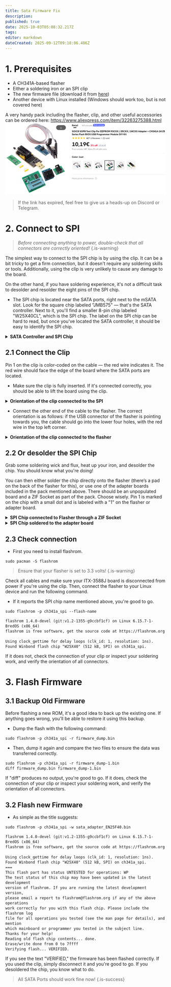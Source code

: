 ```yaml
---
title: Sata Firmware Fix
description: 
published: true
date: 2025-10-03T05:08:32.217Z
tags: 
editor: markdown
dateCreated: 2025-09-12T09:18:06.486Z
---
```


# 1. Prerequisites

- A CH341A-based flasher
- Either a soldering iron or an SPI clip
- The new firmware file (download it from [here](/wiki-itx3588j-pics/satafw/sata_adapter_en25f40.bin))
- Another device with Linux installed (Windows should work too, but is not covered here)

A very handy pack including the flasher, clip, and other useful accessories can be ordered here:
 https://www.aliexpress.com/item/32263275388.html
 ![spi-flasher.png](/wiki-itx3588j-pics/spi-flasher.png)
 >If the link has expired, feel free to give us a heads-up on Discord or Telegram.
 
 # 2. Connect to SPI
>  *Before connecting anything to power, double-check that all connectors are correctly oriented!* 
{.is-warning}



The simplest way to connect to the SPI chip is by using the clip. It can be a bit tricky to get a firm connection, but it doesn't require any soldering skills or tools. Additionally, using the clip is very unlikely to cause any damage to the board.

On the other hand, if you have soldering experience, it's not a difficult task to desolder and resolder the eight pins of the SPI chip.

- The SPI chip is located near the SATA ports, right next to the mSATA slot. Look for the square chip labeled "JMB575" — that's the SATA controller. Next to it, you'll find a smaller 8-pin chip labeled "W25X40CL", which is the SPI chip. The label on the SPI chip can be hard to read, but once you've located the SATA controller, it should be easy to identify the SPI chip.

<details>
<summary><b>SATA Controller and SPI Chip</b></summary>

![sata-controller-text-scaled.jpg](/wiki-itx3588j-pics/sata-controller-text-scaled.jpg)
  
</details>
 
 ## 2.1 Connect the Clip

Pin 1 on the clip is color-coded on the cable — the red wire indicates it. The red wire should face the edge of the board where the SATA ports are located.
- Make sure the clip is fully inserted. If it's connected correctly, you should be able to lift the board using the clip.

<details>
<summary><b>Orientation of the clip connected to the SPI</b></summary>

![spi-clip-connected-cut.jpg](/wiki-itx3588j-pics/spi-clip-connected-cut.jpg)

</details>
  
- Connect the other end of the cable to the flasher. The correct orientation is as follows: if the USB connector of the flasher is pointing towards you, the cable should go into the lower four holes, with the red wire in the top left corner.

<details>
<summary><b>Orientation of the clip connected to the flasher</b></summary>

![flasher-clip-connected-cut-scaled.jpg](/wiki-itx3588j-pics/flasher-clip-connected-cut-scaled.jpg)
 
</details>
 
 ## 2.2 Or desolder the SPI Chip
Grab some soldering wick and flux, heat up your iron, and desolder the chip. You should know what you're doing!

You can then either solder the chip directly onto the flasher (there’s a pad on the back of the flasher for this), or use one of the adapter boards included in the pack mentioned above.
There should be an unpopulated board and a ZIF Socket as part of the pack. Choose wisely.
Pin 1 is marked on the chip with a small dot and is labeled with a "1" on the flasher or adapter board.

<details>
<summary><b>SPI Chip connected to Flasher through a ZIF Socket</b></summary>

![zif-socket-cut-scaled.jpg](/wiki-itx3588j-pics/zif-socket-cut-scaled.jpg)


</details>

<details>
<summary><b>SPI Chip soldered to the adapter board</b></summary>

![spi-soldered-cut.jpg](/wiki-itx3588j-pics/spi-soldered-cut.jpg)

</details>
  
## 2.3 Check connection
- First you need to install flashrom.
```
sudo pacman -S flashrom
```

> Ensure that your flasher is set to 3.3 volts!
{.is-warning}

Check all cables and make sure your ITX-3588J board is disconnected from power if you're using the clip.
Then, connect the flasher to your Linux device and run the following command.
- If it reports the SPI chip name mentioned above, you're good to go.
```
sudo flashrom -p ch341a_spi --flash-name
```

```
flashrom 1.4.0-devel (git:v1.2-1355-g9ccbf1cf) on Linux 6.15.7-1-BredOS (x86_64)
flashrom is free software, get the source code at https://flashrom.org

Using clock_gettime for delay loops (clk_id: 1, resolution: 1ns).
Found Winbond flash chip "W25X40" (512 kB, SPI) on ch341a_spi.
```
If it does not, check the connection of your clip or inspect your soldering work, and verify the orientation of all connectors.

# 3. Flash Firmware

## 3.1 Backup Old Firmware
Before flashing a new ROM, it's a good idea to back up the existing one.
If anything goes wrong, you'll be able to restore it using this backup.

- Dump the flash with the following command:
```
sudo flashrom -p ch341a_spi -r firmware_dump.bin
```
- Then, dump it again and compare the two files to ensure the data was transferred correctly.
```
sudo flashrom -p ch341a_spi -r firmware_dump-1.bin
diff firmware_dump.bin firmware_dump-1.bin
```
If "diff" produces no output, you're good to go.
If it does, check the connection of your clip or inspect your soldering work, and verify the orientation of all connectors.

## 3.2 Flash new Firmware
- As simple as the title suggests:
```
sudo flashrom -p ch341a_spi -w sata_adapter_EN25F40.bin 
```

```
flashrom 1.4.0-devel (git:v1.2-1355-g9ccbf1cf) on Linux 6.15.7-1-BredOS (x86_64)
flashrom is free software, get the source code at https://flashrom.org

Using clock_gettime for delay loops (clk_id: 1, resolution: 1ns).
Found Winbond flash chip "W25X40" (512 kB, SPI) on ch341a_spi.
===
This flash part has status UNTESTED for operations: WP
The test status of this chip may have been updated in the latest development
version of flashrom. If you are running the latest development version,
please email a report to flashrom@flashrom.org if any of the above operations
work correctly for you with this flash chip. Please include the flashrom log
file for all operations you tested (see the man page for details), and mention
which mainboard or programmer you tested in the subject line.
Thanks for your help!
Reading old flash chip contents... done.
Erase/write done from 0 to 7ffff
Verifying flash... VERIFIED.
```


If you see the text "VERIFIED," the firmware has been flashed correctly. If you used the clip, simply disconnect it and you're good to go. If you desoldered the chip, you know what to do.


> All SATA Ports should work fine now!
{.is-success}
